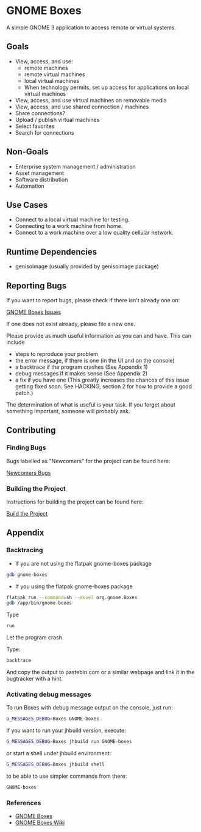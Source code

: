 # GNOME Boxes

A simple GNOME 3 application to access remote or virtual systems.

## Goals

* View, access, and use:
  * remote machines
  * remote virtual machines
  * local virtual machines
  * When technology permits, set up access for applications on local virtual machines
* View, access, and use virtual machines on removable media
* View, access, and use shared connection / machines
* Share connections?
* Upload / publish virtual machines
* Select favorites
* Search for connections

## Non-Goals

* Enterprise system management / administration
* Asset management
* Software distribution
* Automation

## Use Cases

* Connect to a local virtual machine for testing.
* Connecting to a work machine from home.
* Connect to a work machine over a low quality cellular network.

## Runtime Dependencies

* genisoimage (usually provided by genisoimage package)

## Reporting Bugs

If you want to report bugs, please check if there isn't already one on:

 [GNOME Boxes Issues](https://gitlab.GNOME.org/GNOME/GNOME-boxes/issues)

If one does not exist already, please file a new one.

Please provide as much useful information as you can and have. This can
include

* steps to reproduce your problem
* the error message, if there is one (in the UI and on the console)
* a backtrace if the program crashes (See Appendix 1)
* debug messages if it makes sense (See Appendix 2)
* a fix if you have one (This greatly increases the chances of this issue
  getting fixed soon. See HACKING, section 2 for how to provide a good patch.)

The determination of what is useful is your task. If you forget about
something important, someone will probably ask.

## Contributing

### Finding Bugs

Bugs labelled as "Newcomers" for the project can be found here:

[Newcomers Bugs](https://gitlab.gnome.org/GNOME/gnome-boxes/issues?label_name%5B%5D=4.+Newcomers)

### Building the Project

Instructions for building the project can be found here:

[Build the Project](https://wiki.gnome.org/Newcomers/BuildProject)

## Appendix

### Backtracing

* If you are not using the flatpak gnome-boxes package

```bash
gdb gnome-boxes
```

* If you using the flatpak gnome-boxes package

```bash
flatpak run --command=sh --devel org.gnome.Boxes
gdb /app/bin/gnome-boxes
```

Type

```bash
run
```

Let the program crash.

Type:

```bash
backtrace
```

And copy the output to pastebin.com or a similar webpage and link it in the
bugtracker with a hint.

### Activating debug messages

To run Boxes with debug message output on the console, just run:

```bash
G_MESSAGES_DEBUG=Boxes GNOME-boxes
```

If you want to run your jhbuild version, execute:

```bash
G_MESSAGES_DEBUG=Boxes jhbuild run GNOME-boxes
```

or start a shell under jhbuild environment:

```bash
G_MESSAGES_DEBUG=Boxes jhbuild shell
```

to be able to use simpler commands from there:

```bash
GNOME-boxes
```

### References

* [GNOME Boxes](https://wiki.GNOME.org/ThreePointThree/Features/Boxes)
* [GNOME Boxes Wiki](https://wiki.GNOME.org/Design/Apps/Boxes)
